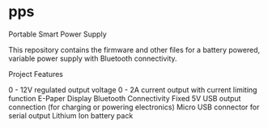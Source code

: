 # pps
Portable Smart Power Supply

This repository contains the firmware and other files for a battery powered, variable power supply with Bluetooth connectivity.

Project Features

0 - 12V regulated output voltage
0 - 2A current output with current limiting function
E-Paper Display
Bluetooth Connectivity
Fixed 5V USB output connection (for charging or powering electronics)
Micro USB connector for serial output
Lithium Ion battery pack
